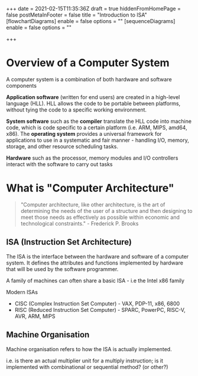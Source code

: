 +++
date = 2021-02-15T11:35:36Z
draft = true
hiddenFromHomePage = false
postMetaInFooter = false
title = "Introduction to ISA"
[flowchartDiagrams]
enable = false
options = ""
[sequenceDiagrams]
enable = false
options = ""

+++
# Overview of a Computer System

A computer system is a combination of both hardware and software components

**Application software** (written for end users) are created in a high-level language (HLL). HLL allows the code to be portable between platforms, without tying the code to a specific working environment.

**System software** such as the **compiler** translate the HLL code into machine code, which is code specific to a certain platform (i.e. ARM, MIPS, amd64, x86). The **operating system** provides a universal framework for applications to use in a systematic and fair manner - handling I/O, memory, storage, and other resource scheduling tasks.

**Hardware** such as the processor, memory modules and I/O controllers interact with the software to carry out tasks

# What is "Computer Architecture"

> "Computer architecture, like other architecture, is the art of determining the needs of the user of a structure and then designing to meet those needs as effectively as possible within economic and technological constraints." - Frederick P. Brooks

## ISA (Instruction Set Architecture)

The ISA is the interface between the hardware and software of a computer system. It defines the attributes and functions implemented by hardware that will be used by the software programmer.

A family of machines can often share a basic ISA - i.e the Intel x86 family

Modern ISAs

* CISC (Complex Instruction Set Computer) - VAX, PDP-11, x86, 6800
* RISC (Reduced Instruction Set Computer) - SPARC, PowerPC, RISC-V, AVR, ARM, MIPS

## Machine Organisation

Machine organisation refers to how the ISA is actually implemented.

i.e. is there an actual multiplier unit for a multiply instruction; is it implemented with combinational or sequential method? (or other?)